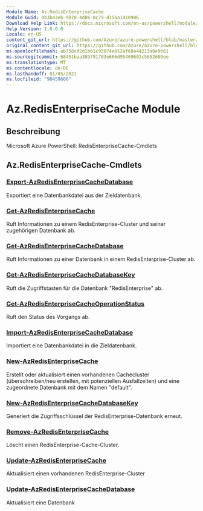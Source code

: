 ```yaml
---
Module Name: Az.RedisEnterpriseCache
Module Guid: 0b3b43eb-9078-4d06-8c79-d156a1410906
Download Help Link: https://docs.microsoft.com/en-us/powershell/module/az.redisenterprisecache
Help Version: 1.0.0.0
Locale: en-US
content_git_url: https://github.com/Azure/azure-powershell/blob/master/src/RedisEnterpriseCache/help/Az.RedisEnterpriseCache.md
original_content_git_url: https://github.com/Azure/azure-powershell/blob/master/src/RedisEnterpriseCache/help/Az.RedisEnterpriseCache.md
ms.openlocfilehash: ab758cf2d1b61c93074e812af68a44213a0e9b81
ms.sourcegitcommit: 68451baa389791703e666d95469602c5652609ee
ms.translationtype: MT
ms.contentlocale: de-DE
ms.lasthandoff: 01/05/2021
ms.locfileid: "98459608"
---
```

# Az.RedisEnterpriseCache Module
## Beschreibung
Microsoft Azure PowerShell: RedisEnterpriseCache-Cmdlets

## Az.RedisEnterpriseCache-Cmdlets
### [Export-AzRedisEnterpriseCacheDatabase](Export-AzRedisEnterpriseCacheDatabase.md)
Exportiert eine Datenbankdatei aus der Zieldatenbank.

### [Get-AzRedisEnterpriseCache](Get-AzRedisEnterpriseCache.md)
Ruft Informationen zu einem RedisEnterprise-Cluster und seiner zugehörigen Datenbank ab.

### [Get-AzRedisEnterpriseCacheDatabase](Get-AzRedisEnterpriseCacheDatabase.md)
Ruft Informationen zu einer Datenbank in einem RedisEnterprise-Cluster ab.

### [Get-AzRedisEnterpriseCacheDatabaseKey](Get-AzRedisEnterpriseCacheDatabaseKey.md)
Ruft die Zugriffstasten für die Datenbank "RedisEnterprise" ab.

### [Get-AzRedisEnterpriseCacheOperationStatus](Get-AzRedisEnterpriseCacheOperationStatus.md)
Ruft den Status des Vorgangs ab.

### [Import-AzRedisEnterpriseCacheDatabase](Import-AzRedisEnterpriseCacheDatabase.md)
Importiert eine Datenbankdatei in die Zieldatenbank.

### [New-AzRedisEnterpriseCache](New-AzRedisEnterpriseCache.md)
Erstellt oder aktualisiert einen vorhandenen Cachecluster (überschreiben/neu erstellen, mit potenziellen Ausfallzeiten) und eine zugeordnete Datenbank mit dem Namen "default".

### [New-AzRedisEnterpriseCacheDatabaseKey](New-AzRedisEnterpriseCacheDatabaseKey.md)
Generiert die Zugriffsschlüssel der RedisEnterprise-Datenbank erneut.

### [Remove-AzRedisEnterpriseCache](Remove-AzRedisEnterpriseCache.md)
Löscht einen RedisEnterprise-Cache-Cluster.

### [Update-AzRedisEnterpriseCache](Update-AzRedisEnterpriseCache.md)
Aktualisiert einen vorhandenen RedisEnterprise-Cluster

### [Update-AzRedisEnterpriseCacheDatabase](Update-AzRedisEnterpriseCacheDatabase.md)
Aktualisiert eine Datenbank

